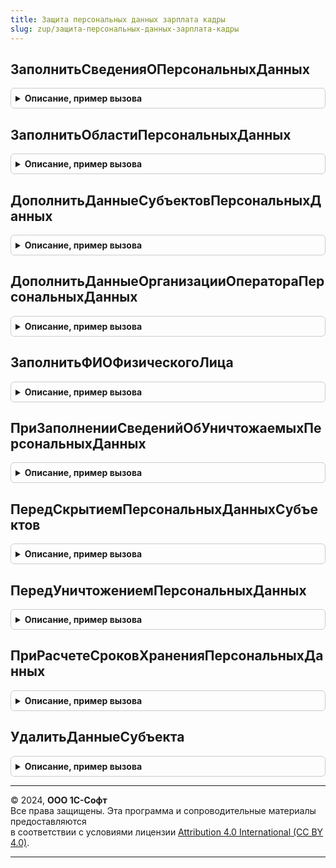 ```yaml
---
title: Защита персональных данных зарплата кадры
slug: zup/защита-персональных-данных-зарплата-кадры
---
```



## ЗаполнитьСведенияОПерсональныхДанных
<details style="margin: 1em 0; padding: 0.5em; border: 1px solid #ccc; border-radius: 6px;">

<summary style="font-weight: bold; cursor: pointer;">Описание, пример вызова</summary>

```bsl

// См. ЗащитаПерсональныхДанныхПереопределяемый.ЗаполнитьСведенияОПерсональныхДанных.
Процедура ЗаполнитьСведенияОПерсональныхДанных(ТаблицаСведений) Экспорт
```

Пример вызова
```bsl
ЗащитаПерсональныхДанныхЗарплатаКадры.ЗаполнитьСведенияОПерсональныхДанных(ТаблицаСведений) 
```
</details>

## ЗаполнитьОбластиПерсональныхДанных
<details style="margin: 1em 0; padding: 0.5em; border: 1px solid #ccc; border-radius: 6px;">

<summary style="font-weight: bold; cursor: pointer;">Описание, пример вызова</summary>

```bsl

// См. ЗащитаПерсональныхДанныхПереопределяемый.ЗаполнитьОбластиПерсональныхДанных.
Процедура ЗаполнитьОбластиПерсональныхДанных(КатегорииПерсональныхДанных) Экспорт
```

Пример вызова
```bsl
ЗащитаПерсональныхДанныхЗарплатаКадры.ЗаполнитьОбластиПерсональныхДанных(КатегорииПерсональныхДанных) 
```
</details>

## ДополнитьДанныеСубъектовПерсональныхДанных
<details style="margin: 1em 0; padding: 0.5em; border: 1px solid #ccc; border-radius: 6px;">

<summary style="font-weight: bold; cursor: pointer;">Описание, пример вызова</summary>

```bsl

// См. ЗащитаПерсональныхДанныхПереопределяемый.ДополнитьДанныеСубъектовПерсональныхДанных.
Процедура ДополнитьДанныеСубъектовПерсональныхДанных(СубъектыПерсональныхДанных, ДатаАктуальности) Экспорт
```

Пример вызова
```bsl
ЗащитаПерсональныхДанныхЗарплатаКадры.ДополнитьДанныеСубъектовПерсональныхДанных(СубъектыПерсональныхДанных, ДатаАктуальности) 
```
</details>

## ДополнитьДанныеОрганизацииОператораПерсональныхДанных
<details style="margin: 1em 0; padding: 0.5em; border: 1px solid #ccc; border-radius: 6px;">

<summary style="font-weight: bold; cursor: pointer;">Описание, пример вызова</summary>

```bsl

// См. ЗащитаПерсональныхДанныхПереопределяемый.ДополнитьДанныеОрганизацииОператораПерсональныхДанных.
Процедура ДополнитьДанныеОрганизацииОператораПерсональныхДанных(Организация, ДанныеОрганизации, ДатаАктуальности) Экспорт
```

Пример вызова
```bsl
ЗащитаПерсональныхДанныхЗарплатаКадры.ДополнитьДанныеОрганизацииОператораПерсональныхДанных(Организация, ДанныеОрганизации, ДатаАктуальности) 
```
</details>

## ЗаполнитьФИОФизическогоЛица
<details style="margin: 1em 0; padding: 0.5em; border: 1px solid #ccc; border-radius: 6px;">

<summary style="font-weight: bold; cursor: pointer;">Описание, пример вызова</summary>

```bsl

// См. ЗащитаПерсональныхДанныхПереопределяемый.ЗаполнитьФИОФизическогоЛица.
Процедура ЗаполнитьФИОФизическогоЛица(ФизическоеЛицо, ФИО) Экспорт
```

Пример вызова
```bsl
ЗащитаПерсональныхДанныхЗарплатаКадры.ЗаполнитьФИОФизическогоЛица(ФизическоеЛицо, ФИО) 
```
</details>

## ПриЗаполненииСведенийОбУничтожаемыхПерсональныхДанных
<details style="margin: 1em 0; padding: 0.5em; border: 1px solid #ccc; border-radius: 6px;">

<summary style="font-weight: bold; cursor: pointer;">Описание, пример вызова</summary>

```bsl

// См. ЗащитаПерсональныхДанныхПереопределяемый.ПриЗаполненииСведенийОбУничтожаемыхПерсональныхДанных.
Процедура ПриЗаполненииСведенийОбУничтожаемыхПерсональныхДанных(ТаблицаСведений) Экспорт
```

Пример вызова
```bsl
ЗащитаПерсональныхДанныхЗарплатаКадры.ПриЗаполненииСведенийОбУничтожаемыхПерсональныхДанных(ТаблицаСведений) 
```
</details>

## ПередСкрытиемПерсональныхДанныхСубъектов
<details style="margin: 1em 0; padding: 0.5em; border: 1px solid #ccc; border-radius: 6px;">

<summary style="font-weight: bold; cursor: pointer;">Описание, пример вызова</summary>

```bsl

// См. ЗащитаПерсональныхДанныхПереопределяемый.ПередСкрытиемПерсональныхДанныхСубъектов.
Процедура ПередСкрытиемПерсональныхДанныхСубъектов(Субъекты, ТаблицаИсключений, ОтказОтСкрытия) Экспорт
```

Пример вызова
```bsl
ЗащитаПерсональныхДанныхЗарплатаКадры.ПередСкрытиемПерсональныхДанныхСубъектов(Субъекты, ТаблицаИсключений, ОтказОтСкрытия) 
```
</details>

## ПередУничтожениемПерсональныхДанных
<details style="margin: 1em 0; padding: 0.5em; border: 1px solid #ccc; border-radius: 6px;">

<summary style="font-weight: bold; cursor: pointer;">Описание, пример вызова</summary>

```bsl

// См. ЗащитаПерсональныхДанныхПереопределяемый.ПередУничтожениемПерсональныхДанных.
Процедура ПередУничтожениемПерсональныхДанных(Объект, Субъекты, ВыполнитьЗаписьОбъекта) Экспорт
```

Пример вызова
```bsl
ЗащитаПерсональныхДанныхЗарплатаКадры.ПередУничтожениемПерсональныхДанных(Объект, Субъекты, ВыполнитьЗаписьОбъекта) 
```
</details>

## ПриРасчетеСроковХраненияПерсональныхДанных
<details style="margin: 1em 0; padding: 0.5em; border: 1px solid #ccc; border-radius: 6px;">

<summary style="font-weight: bold; cursor: pointer;">Описание, пример вызова</summary>

```bsl

// См. ЗащитаПерсональныхДанныхПереопределяемый.ПриРасчетеСроковХраненияПерсональныхДанных
Процедура ПриРасчетеСроковХраненияПерсональныхДанных(ДанныеСубъектов, СрокиХранения) Экспорт
```

Пример вызова
```bsl
ЗащитаПерсональныхДанныхЗарплатаКадры.ПриРасчетеСроковХраненияПерсональныхДанных(ДанныеСубъектов, СрокиХранения) 
```
</details>

## УдалитьДанныеСубъекта
<details style="margin: 1em 0; padding: 0.5em; border: 1px solid #ccc; border-radius: 6px;">

<summary style="font-weight: bold; cursor: pointer;">Описание, пример вызова</summary>

```bsl

// Удаляет данные об уничтожении персональных данных субъекта.
//
// Параметры:
//  Субъект - ОпределяемыйТип.СубъектПерсональныхДанных
Процедура УдалитьДанныеСубъекта(Субъект) Экспорт
```

Пример вызова
```bsl
ЗащитаПерсональныхДанныхЗарплатаКадры.УдалитьДанныеСубъекта(Субъект) 
```
</details>

---

© 2024, **ООО 1С-Софт**  
Все права защищены. Эта программа и сопроводительные материалы предоставляются  
в соответствии с условиями лицензии [Attribution 4.0 International (CC BY 4.0)](https://creativecommons.org/licenses/by/4.0/legalcode).

---
